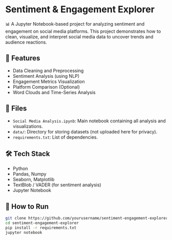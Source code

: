 # Sentiment & Engagement Explorer

📊 A Jupyter Notebook-based project for analyzing sentiment and engagement on social media platforms. This project demonstrates how to clean, visualize, and interpret social media data to uncover trends and audience reactions.

## 🚀 Features
- Data Cleaning and Preprocessing
- Sentiment Analysis (using NLP)
- Engagement Metrics Visualization
- Platform Comparison (Optional)
- Word Clouds and Time-Series Analysis

## 📂 Files
- `Social Media Analysis.ipynb`: Main notebook containing all analysis and visualizations.
- `data/`: Directory for storing datasets (not uploaded here for privacy).
- `requirements.txt`: List of dependencies.

## 🛠️ Tech Stack
- Python
- Pandas, Numpy
- Seaborn, Matplotlib
- TextBlob / VADER (for sentiment analysis)
- Jupyter Notebook

## 📌 How to Run
```bash
git clone https://github.com/yourusername/sentiment-engagement-explorer.git
cd sentiment-engagement-explorer
pip install -r requirements.txt
jupyter notebook
